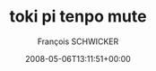 ---
title: 'toki pi tenpo mute'
posts: 1
hash: 'EWyVilSq'
author: 'François SCHWICKER'
date: 2008-05-06T13:11:51+00:00
sources:
  - https://tokipona.yahoogroups.narkive.com/EWyVilSq
---